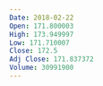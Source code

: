 ```yaml
---
Date: 2018-02-22
Open: 171.800003
High: 173.949997
Low: 171.710007
Close: 172.5
Adj Close: 171.837372
Volume: 30991900
---
```

